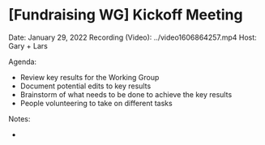 # [Fundraising WG] Kickoff Meeting

Date: January 29, 2022
Recording (Video): ../video1606864257.mp4
Host: Gary + Lars

Agenda:

- Review key results for the Working Group
- Document potential edits to key results
- Brainstorm of what needs to be done to achieve the key results
- People volunteering to take on different tasks

Notes:

-